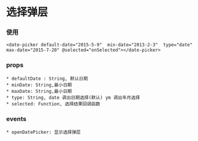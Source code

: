 # 选择弹层

### 使用
    <date-picker default-date="2015-5-9"  min-date="2013-2-3"  type="date" max-date="2015-7-20" @selected="onSelected"></date-picker>

### props
	* defaultDate : String, 默认日期
	* minDate: String,最小日期
	* maxDate: String,最小日期
	* type: String, date 调出日期选择(默认) ym 调出年月选择
	* selected: Function, 选择结果回调函数

### events
	* openDatePicker: 显示选择弹层

